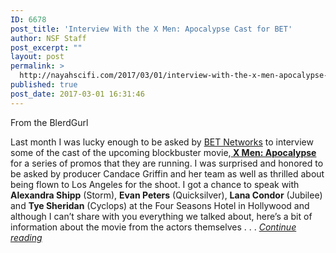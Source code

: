 ```yaml
---
ID: 6678
post_title: 'Interview With the X Men: Apocalypse Cast for BET'
author: NSF Staff
post_excerpt: ""
layout: post
permalink: >
  http://nayahscifi.com/2017/03/01/interview-with-the-x-men-apocalypse-cast-for-bet/
published: true
post_date: 2017-03-01 16:31:46
---
```

From the BlerdGurl

Last month I was lucky enough to be asked by <a href="http://www.bet.com/" target="_blank">BET Networks</a> to interview some of the cast of the upcoming blockbuster movie,<a href="http://www.foxmovies.com/movies/x-men-apocalypse" target="_blank"><strong> X Men: Apocalypse</strong></a> for a series of promos that they are running. I was surprised and honored to be asked by producer Candace Griffin and her team as well as thrilled about being flown to Los Angeles for the shoot. I got a chance to speak with <strong>Alexandra Shipp</strong> (Storm), <strong>Evan Peters</strong> (Quicksilver), <strong>Lana Condor</strong> (Jubilee) and <strong>Tye Sheridan</strong> (Cyclops) at the Four Seasons Hotel in Hollywood and although I can’t share with you everything we talked about, here’s a bit of information about the movie from the actors themselves . . . <a href="http://linkis.com/theblerdgurl.com/fea/j5jOq"><em>Continue reading</em></a>

&nbsp;